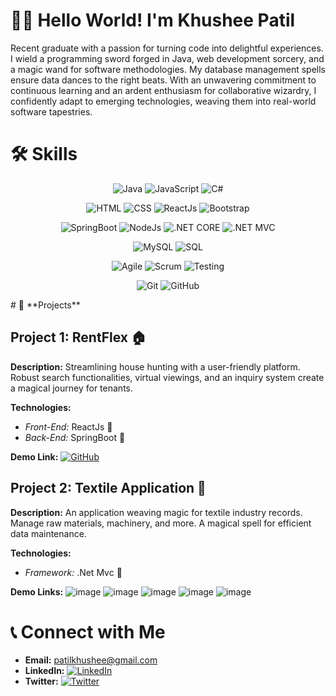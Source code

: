 # 👩‍💻 **Hello World! I'm Khushee Patil**

Recent graduate with a passion for turning code into delightful experiences. I wield a programming sword forged in Java, web development sorcery, and a magic wand for software methodologies. My database management spells ensure data dances to the right beats. With an unwavering commitment to continuous learning and an ardent enthusiasm for collaborative wizardry, I confidently adapt to emerging technologies, weaving them into real-world software tapestries.

# 🛠️ **Skills**

<p align="center">
  <img src="https://img.shields.io/badge/Java-🚀 Code%20Wizard-brown?style=for-the-badge&logo=java" alt="Java">
  <img src="https://img.shields.io/badge/JavaScript-🌐 Web%20Sorcerer-yellow?style=for-the-badge&logo=javascript" alt="JavaScript">
  <img src="https://img.shields.io/badge/C%23-🔗 Connect%20Master-purple?style=for-the-badge&logo=c-sharp" alt="C#">
</p>

<p align="center">
  <img src="https://img.shields.io/badge/HTML-🎨 Web%20Artist-orange?style=for-the-badge&logo=html5" alt="HTML">
  <img src="https://img.shields.io/badge/CSS-🖌️ Style%20Maestro-blue?style=for-the-badge&logo=css3" alt="CSS">
  <img src="https://img.shields.io/badge/ReactJs-⚛️ UI%20Magician-blue?style=for-the-badge&logo=react" alt="ReactJs">
  <img src="https://img.shields.io/badge/Bootstrap-👢 Stylish%20Enchanter-purple?style=for-the-badge&logo=bootstrap" alt="Bootstrap">
</p>

<p align="center">
  <img src="https://img.shields.io/badge/SpringBoot-🌱 Backend%20Alchemist-green?style=for-the-badge&logo=spring" alt="SpringBoot">
  <img src="https://img.shields.io/badge/NodeJs-🚀 Server%20Sorcerer-green?style=for-the-badge&logo=node.js" alt="NodeJs">
  <img src="https://img.shields.io/badge/.NET%20CORE-🔧 .NET%20Artisan-blue?style=for-the-badge&logo=.net" alt=".NET CORE">
  <img src="https://img.shields.io/badge/.NET%20MVC-🌐 Web%20Craftsman-blue?style=for-the-badge&logo=.net" alt=".NET MVC">
</p>

<p align="center">
  <img src="https://img.shields.io/badge/MySQL-🗃️ Database%20Architect-blue?style=for-the-badge&logo=mysql" alt="MySQL">
  <img src="https://img.shields.io/badge/SQL-📜 Query%20Conjurer-blue?style=for-the-badge&logo=sql" alt="SQL">
</p>

<p align="center">
  <img src="https://img.shields.io/badge/Agile-🔄 Agile%20Navigator-blue?style=for-the-badge" alt="Agile">
  <img src="https://img.shields.io/badge/Scrum-🏉 Scrum%20Master-blue?style=for-the-badge" alt="Scrum">
  <img src="https://img.shields.io/badge/Testing-🔍 Testing%20Sorcerer-blue?style=for-the-badge" alt="Testing">
</p>

<p align="center">
  <img src="https://img.shields.io/badge/Git-🔗 Version%20Control%20Maestro-orange?style=for-the-badge&logo=git" alt="Git">
  <img src="https://img.shields.io/badge/GitHub-🐙 GitHub%20Connoisseur-black?style=for-the-badge&logo=github" alt="GitHub">
</p>
# 🚀 **Projects**

## Project 1: **RentFlex 🏠**

**Description:** Streamlining house hunting with a user-friendly platform. Robust search functionalities, virtual viewings, and an inquiry system create a magical journey for tenants.

**Technologies:**
- *Front-End:* ReactJs 🧙
- *Back-End:* SpringBoot 🚀

**Demo Link:** [![GitHub](https://img.shields.io/badge/GitHub-View%20on%20GitHub-blue?style=for-the-badge&logo=github)](https://github.com/PVChavan/RentFlex)

## Project 2: **Textile Application 🧵**

**Description:** An application weaving magic for textile industry records. Manage raw materials, machinery, and more. A magical spell for efficient data maintenance.

**Technologies:**
- *Framework:* .Net Mvc 🚀
  
**Demo Links:**
     ![image](https://github.com/PatilKhushee/PatilKhushee/assets/131463332/74b274b9-2b5c-4d06-8ac9-a3a1862c0d5f)
     ![image](https://github.com/PatilKhushee/PatilKhushee/assets/131463332/78231fb7-7dff-4d3c-a1f9-66bfb0ee0f88)
     ![image](https://github.com/PatilKhushee/PatilKhushee/assets/131463332/f265f809-ae73-4ee0-a2f4-ed9cd54e8ed9)
     ![image](https://github.com/PatilKhushee/PatilKhushee/assets/131463332/51295ea4-d1a1-4e5d-9d5d-e4b07b67e67b)
     ![image](https://github.com/PatilKhushee/PatilKhushee/assets/131463332/93ff88f4-b04d-428d-b0a7-0223aefae313)
     
# 📞 **Connect with Me**

- **Email:** patilkhushee@gmail.com
- **LinkedIn:** [![LinkedIn](https://img.shields.io/badge/LinkedIn-Connect-blue?style=for-the-badge&logo=linkedin)](http://www.linkedin.com/in/khushee-patil-7879aa191)
- **Twitter:** [![Twitter](https://img.shields.io/badge/Twitter-Follow-blue?style=for-the-badge&logo=twitter)](https://twitter.com/KhusheePatil)
